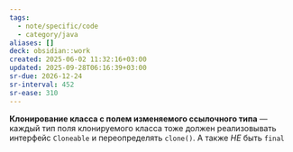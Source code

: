 ```yaml
---
tags:
  - note/specific/code
  - category/java
aliases: []
deck: obsidian::work
created: 2025-06-02 11:32:16+03:00
updated: 2025-09-28T06:16:39+03:00
sr-due: 2026-12-24
sr-interval: 452
sr-ease: 310
---
```


**Клонирование класса с полем изменяемого ссылочного типа**
—
каждый тип поля клонируемого класса тоже должен реализовывать интерфейс `Cloneable` и переопределять `clone()`. А также *НЕ* быть `final`
